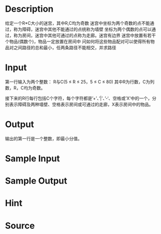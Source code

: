 
# Description

<div class="content">给定一个R*C大小的迷宫，其中R,C均为奇数
迷宫中坐标为两个奇数的点不能通过，称为障碍，迷宫中其他不能通过的点统称为墙壁
坐标为两个偶数的点可以通过，称为房间，迷宫中其他可通过的点称为走廊。迷宫有边界
迷宫中放置有若干个物品(偶数个)，物品一定放置在房间中
问如何将这些物品配对可以使得所有物品对之间路径的总和最小，任两条路径不能相交，并求路径
</div>

# Input

<div class="content">第一行输入为两个整数：
R与C(5 ≤ R ≤ 25，5 ≤ C ≤ 80)
其中R为行数，C为列数，R，C均为奇数。

接下来的R行每行包括C个字符，每个字符都是’+’、’|’、’-‘、空格或’X’中的一个，分别表示障碍及两种墙壁、空格表示房间或可通过的走廊，X表示房间中的物品。</div>

# Output

<div class="content">输出的第一行是一个整数，即最小分值。</div>

# Sample Input

<div class="content"><span class="sampledata"></span></div>

# Sample Output

<div class="content"><span class="sampledata"></span></div>

# Hint

<div class="content"><p></p></div>

# Source

<div class="content"><p><a href="problemset.php?search="></a></p></div>

